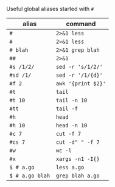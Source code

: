 Useful global aliases started with `#`

| alias | command |
| --- | --- |
| `#`             | `2>&1 less` |
| `#`             | `2>&1 less` |
| `# blah`        | `2>&1 grep blah` |
| `##`            | `2>&1` |
| `#s /1/2/`      | `sed -r 's/1/2/'` |
| `#sd /1/`       | `sed -r '/1/{d}'` |
| `#f 2`          | `awk '{print $2}'` |
| `#t`            | `tail` |
| `#t 10`         | `tail -n 10` |
| `#tt`           | `tail -f` |
| `#h`            | `head` |
| `#h 10`         | `head -n 10` |
| `#c 7`          | `cut -f 7` |
| `#cs 7`         | `cut -d" " -f 7` |
| `#w`            | `wc -l` |
| `#x`            | `xargs -n1 -I{}` |
| `$ # a.go`      | `less a.go` |
| `$ # a.go blah` | `grep blah a.go` |
